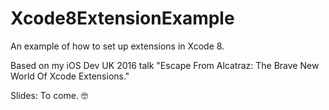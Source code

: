 # Xcode8ExtensionExample

An example of how to set up extensions in Xcode 8. 

Based on my iOS Dev UK 2016 talk "Escape From Alcatraz: The Brave New World Of Xcode Extensions."

Slides: To come. 🤓